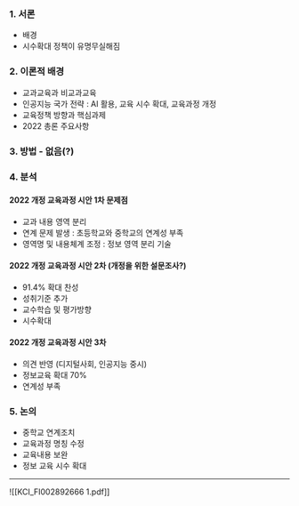 ### 1. 서론
* 배경
* 시수확대 정책이 유명무실해짐
### 2. 이론적 배경
* 교과교육과 비교과교육
* 인공지능 국가 전략 : AI 활용, 교육 시수 확대, 교육과정 개정
* 교육정책 방향과 핵심과제
* 2022 총론 주요사항
### 3. 방법 - 없음(?)
### 4. 분석
#### 2022 개정 교육과정 시안 1차 문제점
* 교과 내용 영역 분리
* 연계 문제 발생 : 초등학교와 중학교의 연계성 부족
* 영역명 및 내용체계 조정 : 정보 영역 분리 기술
#### 2022 개정 교육과정 시안 2차 (개정을 위한 설문조사?)
* 91.4% 확대 찬성
* 성취기준 추가
* 교수학습 및 평가방향
* 시수확대
#### 2022 개정 교육과정 시안 3차
* 의견 반영 (디지털사회, 인공지능 중시)
* 정보교육 확대 70%
* 연계성 부족
### 5. 논의
* 중학교 연계조치
* 교육과정 명칭 수정
* 교육내용 보완
* 정보 교육 시수 확대
---
![[KCI_FI002892666 1.pdf]]